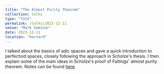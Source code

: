 ```yaml
---
title: "The Almost Purity Theorem"
collection: talks
type: "Talk"
permalink: /talks/2023-12-11
venue: "Mark Seminar"
date: 2023-12-11
location: "Harvard"
---
```


I talked about the basics of adic spaces and gave a quick introduction to perfectoid spaces, closely following the approach in Scholze's thesis. I then explain some of the main ideas in Scholze's proof of Faltings' almost purity theorem. Notes can be found [here](https://dpentland.github.io/files/almost_purity.pdf).